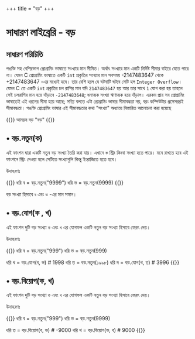 +++
title = "বড়"
+++

# সাধারণ লাইব্রেরি - বড়

## সাধারণ পরিচিতি
পঙক্তি সহ বেশিরভাগ প্রোগ্রামিং ভাষাতে সংখ্যার মান সীমিত। অর্থাৎ সংখ্যার মান একটি নির্দিষ্ট সীমার বাইরে যেতে পারে না। যেমন C প্রোগ্রামিং ভাষাতে একটি `int` প্রকৃতির সংখ্যার মান সবসময় -2147483647 থেকে +2147483647 -এর মধ্যেই হবে। তার বেশি হলে যে ঘটনাটি ঘটবে সেটি হল `Integer Overflow`। যেমন C তে একটি `int` প্রকৃতির চল রাশির মান যদি `2147483647` হয় আর তার সাথে `1` যোগ করা হয় তাহলে সেই চলরাশির মান হয়ে দাঁড়াবে `-2147483648`; ধনাত্মক সংখ্যা ঋণাত্মক হয়ে দাঁড়াল। এরকম প্রায় সব প্রোগ্রামিং ভাষাতেই এই ধরনের সীমা হয়ে আছে; সত্যি বলতে এটা প্রোগ্রামিং ভাষার সীমাবদ্ধতা নয়, বরং কম্পিউটার প্রসেসররই সীমাবদ্ধতা।
পঙক্তি প্রোগ্রামিং ভাষার এই সীমাবদ্ধতার কথা "সংখ্যা" অধ্যায়ে বিস্তারিত আলোচনা করা হয়েছে

{{<highlight bash>}}
আনয়ন বড় "বড়"
{{</highlight>}}


## • বড়.নতুন(ক)

এই ফাংশন দ্বারা একটি নতুন বড় সংখ্যা তৈরি করা যায়। এখানে `ক` স্ট্রিং কিংবা সংখ্যা হতে পারে। মনে রাখতে হবে এই ফাংশনে স্ট্রিং দেওয়া হলে সেটিতে সংখ্যাগুলি কিন্তু ইংরাজিতে হতে হবে।

উদাহরণঃ

{{<highlight bash>}}
ধরি ব = বড়.নতুন("9999")
ধরি ভ = বড়.নতুন(9999)
{{</highlight>}}

বড় সংখ্যা হিসাবে `ব` এবং `ভ` -এর মান সমান।

## • বড়.যোগ(ক , খ)

এই ফাংশন দুটি বড় সংখ্যা `ক` এবং `খ` এর যোগফল একটি নতুন বড় সংখ্যা হিসাবে ফেরৎ দেয়।

উদাহরণঃ

{{<highlight bash>}}
ধরি ব = বড়.নতুন("999")
ধরি ভ = বড়.নতুন(999)

ধরি থ = বড়.যোগ(ব, ভ) # 1998
ধরি ত = বড়.নতুন(১৯৯৮)
ধরি দ = বড়.যোগ(থ, ত) # 3996
{{</highlight>}}

## • বড়.বিয়োগ(ক, খ)

এই ফাংশন দুটি বড় সংখ্যা `ক` এবং `খ` এর যোগফল একটি নতুন বড় সংখ্যা হিসাবে ফেরৎ দেয়।

উদাহরণঃ

{{<highlight bash>}}
ধরি ব = বড়.নতুন("999")
ধরি ভ = বড়.নতুন(9999)

ধরি ত = বড়.বিয়োগ(ব, ভ) # -9000
ধরি থ = বড়.বিয়োগ(ভ, ব) # 9000
{{</highlight>}}


